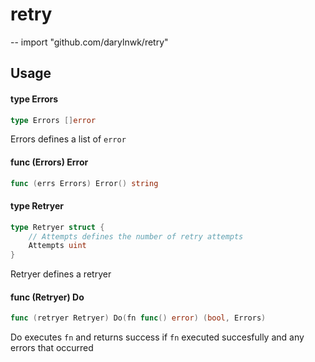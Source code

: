 # retry
--
    import "github.com/darylnwk/retry"


## Usage

#### type Errors

```go
type Errors []error
```

Errors defines a list of `error`

#### func (Errors) Error

```go
func (errs Errors) Error() string
```

#### type Retryer

```go
type Retryer struct {
	// Attempts defines the number of retry attempts
	Attempts uint
}
```

Retryer defines a retryer

#### func (Retryer) Do

```go
func (retryer Retryer) Do(fn func() error) (bool, Errors)
```
Do executes `fn` and returns success if `fn` executed succesfully and any errors
that occurred
